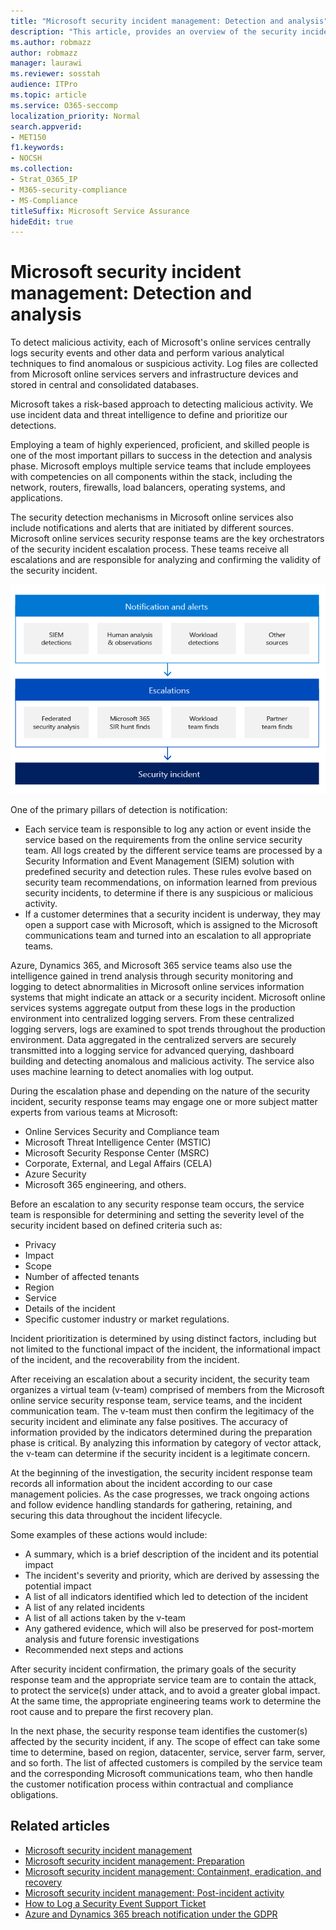 ```yaml
---
title: "Microsoft security incident management: Detection and analysis"
description: "This article, provides an overview of the security incident management detection and analysis process in Microsoft online services."
ms.author: robmazz
author: robmazz
manager: laurawi
ms.reviewer: sosstah
audience: ITPro
ms.topic: article
ms.service: O365-seccomp
localization_priority: Normal
search.appverid:
- MET150
f1.keywords:
- NOCSH
ms.collection:
- Strat_O365_IP
- M365-security-compliance
- MS-Compliance
titleSuffix: Microsoft Service Assurance
hideEdit: true
---
```


# Microsoft security incident management: Detection and analysis

To detect malicious activity, each of Microsoft's online services centrally logs security events and other data and perform various analytical techniques to find anomalous or suspicious activity. Log files are collected from Microsoft online services servers and infrastructure devices and stored in central and consolidated databases.

Microsoft takes a risk-based approach to detecting malicious activity. We use incident data and threat intelligence to define and prioritize our detections.

Employing a team of highly experienced, proficient, and skilled people is one of the most important pillars to success in the detection and analysis phase. Microsoft employs multiple service teams that include employees with competencies on all components within the stack, including the network, routers, firewalls, load balancers, operating systems, and applications.

The security detection mechanisms in Microsoft online services also include notifications and alerts that are initiated by different sources. Microsoft online services security response teams are the key orchestrators of the security incident escalation process. These teams receive all escalations and are responsible for analyzing and confirming the validity of the security incident.

![Security incident management workflow](../media/assurance-sim-workflow.png)

One of the primary pillars of detection is notification:

- Each service team is responsible to log any action or event inside the service based on the requirements from the online service security team. All logs created by the different service teams are processed by a Security Information and Event Management (SIEM) solution with predefined security and detection rules. These rules evolve based on security team recommendations, on information learned from previous security incidents, to determine if there is any suspicious or malicious activity.
- If a customer determines that a security incident is underway, they may open a support case with Microsoft, which is assigned to the Microsoft communications team and turned into an escalation to all appropriate teams.

Azure, Dynamics 365, and Microsoft 365 service teams also use the intelligence gained in trend analysis through security monitoring and logging to detect abnormalities in Microsoft online services information systems that might indicate an attack or a security incident. Microsoft online services systems aggregate output from these logs in the production environment into centralized logging servers. From these centralized logging servers, logs are examined to spot trends throughout the production environment. Data aggregated in the centralized servers are securely transmitted into a logging service for advanced querying, dashboard building and detecting anomalous and malicious activity. The service also uses machine learning to detect anomalies with log output.

During the escalation phase and depending on the nature of the security incident, security response teams may engage one or more subject matter experts from various teams at Microsoft:

- Online Services Security and Compliance team
- Microsoft Threat Intelligence Center (MSTIC)
- Microsoft Security Response Center (MSRC)
- Corporate, External, and Legal Affairs (CELA)
- Azure Security
- Microsoft 365 engineering, and others.

Before an escalation to any security response team occurs, the service team is responsible for determining and setting the severity level of the security incident based on defined criteria such as:

- Privacy
- Impact
- Scope
- Number of affected tenants
- Region
- Service
- Details of the incident
- Specific customer industry or market regulations.

Incident prioritization is determined by using distinct factors, including but not limited to the functional impact of the incident, the informational impact of the incident, and the recoverability from the incident.

After receiving an escalation about a security incident, the security team organizes a virtual team (v-team) comprised of members from the Microsoft online service security response team, service teams, and the incident communication team. The v-team must then confirm the legitimacy of the security incident and eliminate any false positives. The accuracy of information provided by the indicators determined during the preparation phase is critical. By analyzing this information by category of vector attack, the v-team can determine if the security incident is a legitimate concern.

At the beginning of the investigation, the security incident response team records all information about the incident according to our case management policies. As the case progresses, we track ongoing actions and follow evidence handling standards for gathering, retaining, and securing this data throughout the incident lifecycle.

Some examples of these actions would include:

- A summary, which is a brief description of the incident and its potential impact
- The incident's severity and priority, which are derived by assessing the potential impact
- A list of all indicators identified which led to detection of the incident
- A list of any related incidents
- A list of all actions taken by the v-team
- Any gathered evidence, which will also be preserved for post-mortem analysis and future forensic investigations
- Recommended next steps and actions

After security incident confirmation, the primary goals of the security response team and the appropriate service team are to contain the attack, to protect the service(s) under attack, and to avoid a greater global impact. At the same time, the appropriate engineering teams work to determine the root cause and to prepare the first recovery plan.

In the next phase, the security response team identifies the customer(s) affected by the security incident, if any. The scope of effect can take some time to determine, based on region, datacenter, service, server farm, server, and so forth. The list of affected customers is compiled by the service team and the corresponding Microsoft communications team, who then handle the customer notification process within contractual and compliance obligations.

## Related articles

- [Microsoft security incident management](assurance-security-incident-management.md)
- [Microsoft security incident management: Preparation](assurance-sim-preparation.md)
- [Microsoft security incident management: Containment, eradication, and recovery](assurance-sim-containment-eradication-recovery.md)
- [Microsoft security incident management: Post-incident activity](assurance-sim-post-incident-activity.md)
- [How to Log a Security Event Support Ticket](/azure/security/fundamentals/event-support-ticket)
- [Azure and Dynamics 365 breach notification under the GDPR](/compliance/regulatory/gdpr-breach-azure-dynamics)
